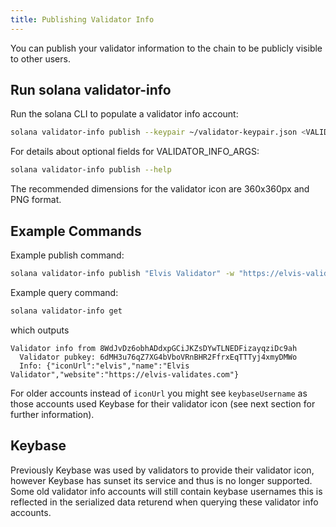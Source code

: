 ```yaml
---
title: Publishing Validator Info
---
```


You can publish your validator information to the chain to be publicly visible to other users.

## Run solana validator-info

Run the solana CLI to populate a validator info account:

```bash
solana validator-info publish --keypair ~/validator-keypair.json <VALIDATOR_INFO_ARGS> <VALIDATOR_NAME>
```

For details about optional fields for VALIDATOR_INFO_ARGS:

```bash
solana validator-info publish --help
```

The recommended dimensions for the validator icon are 360x360px and PNG format. 

## Example Commands

Example publish command:

```bash
solana validator-info publish "Elvis Validator" -w "https://elvis-validates.com" -i "https://elvis-validates.com/my-icon.png
```

Example query command:

```bash
solana validator-info get
```

which outputs

```text
Validator info from 8WdJvDz6obhADdxpGCiJKZsDYwTLNEDFizayqziDc9ah
  Validator pubkey: 6dMH3u76qZ7XG4bVboVRnBHR2FfrxEqTTTyj4xmyDMWo
  Info: {"iconUrl":"elvis","name":"Elvis Validator","website":"https://elvis-validates.com"}
```

For older accounts instead of `iconUrl` you might see `keybaseUsername` as those accounts used Keybase for their validator icon (see next section for further information).

## Keybase

Previously Keybase was used by validators to provide their validator icon, however Keybase has sunset its service and thus is no longer supported. Some old validator info accounts will still contain keybase usernames this is reflected in the serialized data returend when querying these validator info accounts.
